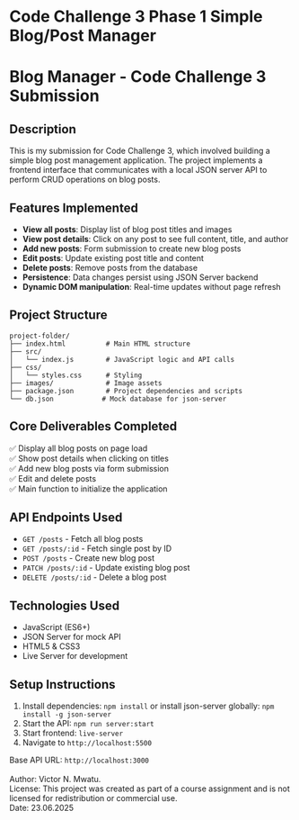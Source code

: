 # Code Challenge 3 Phase 1 Simple Blog/Post Manager

# Blog Manager - Code Challenge 3 Submission

## Description
This is my submission for Code Challenge 3, which involved building a simple blog post management application. The project implements a frontend interface that communicates with a local JSON server API to perform CRUD operations on blog posts.

## Features Implemented
- **View all posts**: Display list of blog post titles and images
- **View post details**: Click on any post to see full content, title, and author
- **Add new posts**: Form submission to create new blog posts
- **Edit posts**: Update existing post title and content
- **Delete posts**: Remove posts from the database
- **Persistence**: Data changes persist using JSON Server backend
- **Dynamic DOM manipulation**: Real-time updates without page refresh

## Project Structure
```
project-folder/
├── index.html          # Main HTML structure
├── src/
│   └── index.js        # JavaScript logic and API calls
├── css/
│   └── styles.css      # Styling
├── images/             # Image assets
├── package.json        # Project dependencies and scripts
└── db.json            # Mock database for json-server
```

## Core Deliverables Completed
✅ Display all blog posts on page load  
✅ Show post details when clicking on titles  
✅ Add new blog posts via form submission  
✅ Edit and delete posts  
✅ Main function to initialize the application  

## API Endpoints Used
- `GET /posts` - Fetch all blog posts
- `GET /posts/:id` - Fetch single post by ID
- `POST /posts` - Create new blog post
- `PATCH /posts/:id` - Update existing blog post
- `DELETE /posts/:id` - Delete a blog post

## Technologies Used
- JavaScript (ES6+)
- JSON Server for mock API
- HTML5 & CSS3
- Live Server for development

## Setup Instructions
1. Install dependencies: `npm install` or install json-server globally: `npm install -g json-server`
2. Start the API: `npm run server:start`
3. Start frontend: `live-server`
4. Navigate to `http://localhost:5500`

Base API URL: `http://localhost:3000`
<br>
<br>
Author: Victor N. Mwatu.<br>
License: This project was created as part of a course assignment and is not licensed for redistribution or commercial use.<br>
Date: 23.06.2025